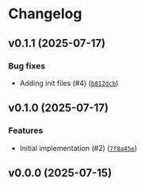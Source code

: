 # Changelog

## v0.1.1 (2025-07-17)

### Bug fixes

- Adding init files (#4) ([`b812dcb`](https://github.com/Benjamin-Etheredge/shok/commit/b812dcb11e980c13ecc122ed0c85b07c1434dfc6))

## v0.1.0 (2025-07-17)

### Features

- Initial implementation (#2) ([`7f8a45e`](https://github.com/Benjamin-Etheredge/shok/commit/7f8a45e9524227a07be84ace019f48fcd01731c8))

## v0.0.0 (2025-07-15)
